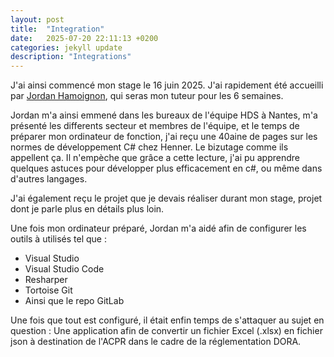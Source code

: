 ```yaml
---
layout: post
title:  "Integration"
date:   2025-07-20 22:11:13 +0200
categories: jekyll update
description: "Integrations"
---
```

J'ai ainsi commencé mon stage le 16 juin 2025. J'ai rapidement été accueilli par [Jordan Hamoignon](https://fr.linkedin.com/in/jordan-hamoignon-04555619a), qui seras mon tuteur pour les 6 semaines.

Jordan m'a ainsi emmené dans les bureaux de l'équipe HDS à Nantes, m'a présenté les differents secteur et membres de l'équipe, et le temps de préparer mon ordinateur de fonction, j'ai reçu une 40aine de pages sur les normes de développement C# chez Henner. Le bizutage comme ils appellent ça. Il n'empèche que grâce a cette lecture, j'ai pu apprendre quelques astuces pour développer plus efficacement en c#, ou même dans d'autres langages.

J'ai également reçu le projet que je devais réaliser durant mon stage, projet dont je parle plus en détails plus loin.

Une fois mon ordinateur préparé, Jordan m'a aidé afin de configurer les outils à utilisés tel que :
- Visual Studio
- Visual Studio Code
- Resharper
- Tortoise Git
- Ainsi que le repo GitLab

Une fois que tout est configuré, il était enfin temps de s'attaquer au sujet en question : Une application afin de convertir un fichier Excel (.xlsx) en fichier json à destination de l'ACPR dans le cadre de la réglementation DORA.